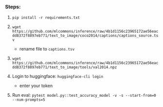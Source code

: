 ### Steps:

1. `pip install -r requirements.txt`
2. `wget https://github.com/mlcommons/inference/raw/4b1d1156c23965172ae56eacdd8372f8897eb771/text_to_image/coco2014/captions/captions_source.tsv`
    - rename file to `captions.tsv`
3. `wget https://github.com/mlcommons/inference/raw/4b1d1156c23965172ae56eacdd8372f8897eb771/text_to_image/tools/val2014.npz`
4. Login to huggingface: `huggingface-cli login`
    - enter your token

4. Run eval: `pytest model.py::test_accuracy_model -v -s --start-from=0 --num-prompts=5`
